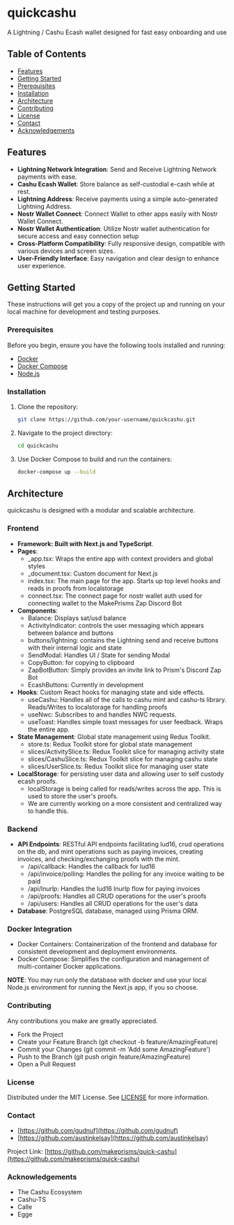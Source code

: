 # quickcashu

A Lightning / Cashu Ecash wallet designed for fast easy onboarding and use

## Table of Contents

- [Features](#features)
- [Getting Started](#getting-started)
- [Prerequisites](#prerequisites)
- [Installation](#installation)
- [Architecture](#architecture)
- [Contributing](#contributing)
- [License](#license)
- [Contact](#contact)
- [Acknowledgements](#acknowledgements)

## Features

- **Lightning Network Integration**: Send and Receive Lightning Network payments with ease.
- **Cashu Ecash Wallet**: Store balance as self-custodial e-cash while at rest.
- **Lightning Address**: Receive payments using a simple auto-generated Lightning Address.
- **Nostr Wallet Connect**: Connect Wallet to other apps easily with Nostr Wallet Connect.
- **Nostr Wallet Authentication**: Utilize Nostr wallet authentication for secure access and easy connection setup
- **Cross-Platform Compatibility**: Fully responsive design, compatible with various devices and screen sizes.
- **User-Friendly Interface**: Easy navigation and clear design to enhance user experience.

## Getting Started

These instructions will get you a copy of the project up and running on your local machine for development and testing purposes.

### Prerequisites

Before you begin, ensure you have the following tools installed and running:

- [Docker](https://www.docker.com/)
- [Docker Compose](https://docs.docker.com/compose/)
- [Node.js](https://nodejs.org/en/)

### Installation

1. Clone the repository:
   ```bash
   git clone https://github.com/your-username/quickcashu.git

   ```
2. Navigate to the project directory:

   ```bash
   cd quickcashu

   ```

3. Use Docker Compose to build and run the containers:

   ```bash
   docker-compose up --build
   ```

## Architecture

quickcashu is designed with a modular and scalable architecture.

### Frontend

- **Framework: Built with Next.js and TypeScript**.
- **Pages**:
  - \_app.tsx: Wraps the entire app with context providers and global styles
  - \_document.tsx: Custom document for Next.js
  - index.tsx: The main page for the app. Starts up top level hooks and reads in proofs from localstorage
  - connect.tsx: The connect page for nostr wallet auth used for connecting wallet to the MakePrisms Zap Discord Bot
- **Components**:
  - Balance: Displays sat/usd balance
  - ActivityIndicator: controls the user messaging which appears between balance and buttons
  - buttons/lightning: contains the Lightning send and receive buttons with their internal logic and state
  - SendModal: Handles UI / State for sending Modal
  - CopyButton: for copying to clipboard
  - ZapBotButton: Simply provides an invite link to Prism's Discord Zap Bot
  - EcashButtons: Currently in development
- **Hooks**: Custom React hooks for managing state and side effects.
  - useCashu: Handles all of the calls to cashu mint and cashu-ts library. Reads/Writes to localstorage for handling proofs
  - useNwc: Subscribes to and handles NWC requests.
  - useToast: Handles simple toast messages for user feedback. Wraps the entire app.
- **State Management**: Global state management using Redux Toolkit.
  - store.ts: Redux Toolkit store for global state management
  - slices/ActivitySlice.ts: Redux Toolkit slice for managing activity state
  - slices/CashuSlice.ts: Redux Toolkit slice for managing cashu state
  - slices/UserSlice.ts: Redux Toolkit slice for managing user state
- **LocalStorage**: for persisting user data and allowing user to self custody ecash proofs.
  - localStorage is being called for reads/writes across the app. This is used to store the user's proofs.
  - We are currently working on a more consistent and centralized way to handle this.

### Backend

- **API Endpoints**: RESTful API endpoints facilitating lud16, crud operations on the db, and mint operations such as paying invoices, creating invoices, and checking/exchanging proofs with the mint.
  - /api/callback: Handles the callback for lud16
  - /api/invoice/polling: Handles the polling for any invoice waiting to be paid
  - /api/lnurlp: Handles the lud16 lnurlp flow for paying invoices
  - /api/proofs: Handles all CRUD operations for the user's proofs
  - /api/users: Handles all CRUD operations for the user's data
- **Database**: PostgreSQL database, managed using Prisma ORM.

### Docker Integration

- Docker Containers: Containerization of the frontend and database for consistent development and deployment environments.
- Docker Compose: Simplifies the configuration and management of multi-container Docker applications.

**NOTE**: You may run only the database with docker and use your local Node.js environment for running the Next.js app, if you so choose.

### Contributing

Any contributions you make are greatly appreciated.

- Fork the Project
- Create your Feature Branch (git checkout -b feature/AmazingFeature)
- Commit your Changes (git commit -m 'Add some AmazingFeature')
- Push to the Branch (git push origin feature/AmazingFeature)
- Open a Pull Request

### License

Distributed under the MIT License. See [LICENSE](https://github.com/makeprisms/quick-cashu/blob/main/LICENSE) for more information.

### Contact

- [https://github.com/gudnuf](https://github.com/gudnuf)
- [https://github.com/austinkelsay](https://github.com/austinkelsay)

Project Link: [https://github.com/makeprisms/quick-cashu](https://github.com/makeprisms/quick-cashu)

### Acknowledgements

- The Cashu Ecosystem
- Cashu-TS
- Calle
- Egge
